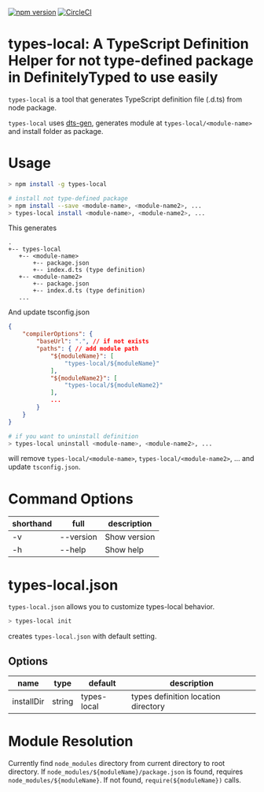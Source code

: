 [![npm version](https://badge.fury.io/js/types-local.svg)](https://badge.fury.io/js/types-local)
[![CircleCI](https://circleci.com/gh/tamayika/types-local.svg?style=svg)](https://circleci.com/gh/tamayika/types-local)

# types-local: A TypeScript Definition Helper for not type-defined package in DefinitelyTyped to use easily

`types-local` is a tool that generates TypeScript definition file (.d.ts) from node package.

`types-local` uses [dts-gen](https://github.com/Microsoft/dts-gen), generates module at `types-local/<module-name>` and install folder as package.

# Usage

```sh
> npm install -g types-local

# install not type-defined package
> npm install --save <module-name>, <module-name2>, ...
> types-local install <module-name>, <module-name2>, ...
```

This generates

```
.
+-- types-local
   +-- <module-name>
       +-- package.json
       +-- index.d.ts (type definition)
   +-- <module-name2>
       +-- package.json
       +-- index.d.ts (type definition)
   ...
```

And update tsconfig.json

```json
{
    "compilerOptions": {
        "baseUrl": ".", // if not exists
        "paths": { // add module path
            "${moduleName}": [
                "types-local/${moduleName}"
            ],
            "${moduleName2}": [
                "types-local/${moduleName2}"
            ],
            ...
        }
    }
}
```

```sh
# if you want to uninstall definition
> types-local uninstall <module-name>, <module-name2>, ...
```

will remove `types-local/<module-name>`, `types-local/<module-name2>`, ... and update `tsconfig.json`.

# Command Options

|shorthand |full       |description         |
|----------|-----------|--------------------|
|-v        |--version  |Show version        |
|-h        |--help     |Show help           |

# types-local.json

`types-local.json` allows you to customize types-local behavior.

```sh
> types-local init
```

creates `types-local.json` with default setting.

## Options

|name      |type       |default    |description                        |
|----------|-----------|-----------|-----------------------------------|
|installDir|string     |types-local|types definition location directory|

# Module Resolution

Currently find `node_modules` directory from current directory to root directory.
If `node_modules/${moduleName}/package.json` is found, requires `node_modules/${moduleName}`.
If not found, `require(${moduleName})` calls.
